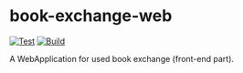 # book-exchange-web

[![Test](https://github.com/mogeko/book-exchange-web/actions/workflows/test.yml/badge.svg)](https://github.com/mogeko/book-exchange-web/actions/workflows/test.yml)
[![Build](https://github.com/mogeko/book-exchange-web/actions/workflows/build.yml/badge.svg)](https://github.com/mogeko/book-exchange-web/actions/workflows/build.yml)

A WebApplication for used book exchange (front-end part).

